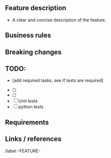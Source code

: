 ## Feature description
- A clear and concise description of the feature. 
## Business rules

## Breaking changes

## TODO:
- [add required tasks, see if tests are required]
- [ ]
- [ ]
- [ ] Unit tests
- [ ] python tests

## Requirements

## Links / references

/label -FEATURE-
